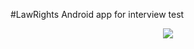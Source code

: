 #LawRights
Android app for interview test

<p align="center">
<img src="./media/20210913_132901.gif">
</p>